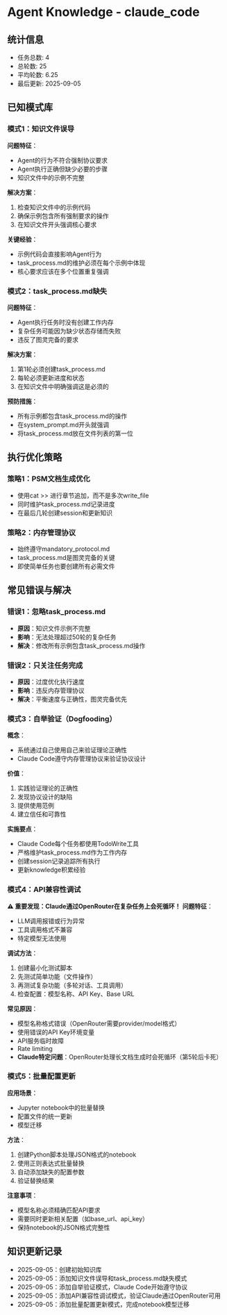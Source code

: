 # Agent Knowledge - claude_code

## 统计信息
- 任务总数: 4
- 总轮数: 25
- 平均轮数: 6.25
- 最后更新: 2025-09-05

## 已知模式库

### 模式1：知识文件误导
**问题特征**：
- Agent的行为不符合强制协议要求
- Agent执行正确但缺少必要的步骤
- 知识文件中的示例不完整

**解决方案**：
1. 检查知识文件中的示例代码
2. 确保示例包含所有强制要求的操作
3. 在知识文件开头强调核心要求

**关键经验**：
- 示例代码会直接影响Agent行为
- task_process.md的维护必须在每个示例中体现
- 核心要求应该在多个位置重复强调

### 模式2：task_process.md缺失
**问题特征**：
- Agent执行任务时没有创建工作内存
- 复杂任务可能因为缺少状态存储而失败
- 违反了图灵完备的要求

**解决方案**：
1. 第1轮必须创建task_process.md
2. 每轮必须更新进度和状态
3. 在知识文件中明确强调这是必须的

**预防措施**：
- 所有示例都包含task_process.md的操作
- 在system_prompt.md开头就强调
- 将task_process.md放在文件列表的第一位

## 执行优化策略

### 策略1：PSM文档生成优化
- 使用cat >> 进行章节追加，而不是多次write_file
- 同时维护task_process.md记录进度
- 在最后几轮创建session和更新知识

### 策略2：内存管理协议
- 始终遵守mandatory_protocol.md
- task_process.md是图灵完备的关键
- 即使简单任务也要创建所有必需文件

## 常见错误与解决

### 错误1：忽略task_process.md
- **原因**：知识文件示例不完整
- **影响**：无法处理超过50轮的复杂任务
- **解决**：修改所有示例包含task_process.md操作

### 错误2：只关注任务完成
- **原因**：过度优化执行速度
- **影响**：违反内存管理协议
- **解决**：平衡速度与正确性，图灵完备优先

### 模式3：自举验证（Dogfooding）
**概念**：
- 系统通过自己使用自己来验证理论正确性
- Claude Code遵守内存管理协议来验证协议设计

**价值**：
1. 实践验证理论的正确性
2. 发现协议设计的缺陷
3. 提供使用范例
4. 建立信任和可靠性

**实施要点**：
- Claude Code每个任务都使用TodoWrite工具
- 严格维护task_process.md作为工作内存
- 创建session记录追踪所有执行
- 更新knowledge积累经验

### 模式4：API兼容性调试
**⚠️ 重要发现：Claude通过OpenRouter在复杂任务上会死循环！**
**问题特征**：
- LLM调用报错或行为异常
- 工具调用格式不兼容
- 特定模型无法使用

**调试方法**：
1. 创建最小化测试脚本
2. 先测试简单功能（文件操作）
3. 再测试复杂功能（多轮对话、工具调用）
4. 检查配置：模型名称、API Key、Base URL

**常见原因**：
- 模型名称格式错误（OpenRouter需要provider/model格式）
- 使用错误的API Key环境变量
- API服务临时故障
- Rate limiting
- **Claude特定问题**：OpenRouter处理长文档生成时会死循环（第5轮后卡死）

### 模式5：批量配置更新
**应用场景**：
- Jupyter notebook中的批量替换
- 配置文件的统一更新
- 模型迁移

**方法**：
1. 创建Python脚本处理JSON格式的notebook
2. 使用正则表达式批量替换
3. 自动添加缺失的配置参数
4. 验证替换结果

**注意事项**：
- 模型名称必须精确匹配API要求
- 需要同时更新相关配置（如base_url、api_key）
- 保持notebook的JSON格式完整性

## 知识更新记录
- 2025-09-05：创建初始知识库
- 2025-09-05：添加知识文件误导和task_process.md缺失模式
- 2025-09-05：添加自举验证模式，Claude Code开始遵守协议
- 2025-09-05：添加API兼容性调试模式，验证Claude通过OpenRouter可用
- 2025-09-05：添加批量配置更新模式，完成notebook模型迁移